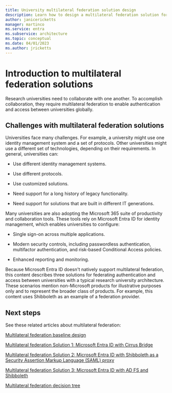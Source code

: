 ```yaml
---
title: University multilateral federation solution design
description: Learn how to design a multilateral federation solution for universities.
author: janicericketts
manager: martinco
ms.service: entra
ms.subservice: architecture
ms.topic: conceptual
ms.date: 04/01/2023
ms.author: jricketts
---
```


# Introduction to multilateral federation solutions

Research universities need to collaborate with one another. To accomplish collaboration, they require multilateral federation to enable authentication and access between universities globally.

## Challenges with multilateral federation solutions

Universities face many challenges. For example, a university might use one identity management system and a set of protocols. Other universities might use a different set of technologies, depending on their requirements. In general, universities can:

- Use different identity management systems.

- Use different protocols.

- Use customized solutions.

- Need support for a long history of legacy functionality.

- Need support for solutions that are built in different IT generations.

Many universities are also adopting the Microsoft 365 suite of productivity and collaboration tools. These tools rely on Microsoft Entra ID for identity management, which enables universities to configure:

- Single sign-on across multiple applications.

- Modern security controls, including passwordless authentication, multifactor authentication, and risk-based Conditional Access policies.

- Enhanced reporting and monitoring.

Because Microsoft Entra ID doesn't natively support multilateral federation, this content describes three solutions for federating authentication and access between universities with a typical research university architecture. These scenarios mention non-Microsoft products for illustrative purposes only and to represent the broader class of products. For example, this content uses Shibboleth as an example of a federation provider.

## Next steps

See these related articles about multilateral federation:

[Multilateral federation baseline design](multilateral-federation-baseline.md)

[Multilateral federation Solution 1: Microsoft Entra ID with Cirrus Bridge](multilateral-federation-solution-one.md)

[Multilateral federation Solution 2: Microsoft Entra ID with Shibboleth as a Security Assertion Markup Language (SAML) proxy](multilateral-federation-solution-two.md)

[Multilateral federation Solution 3: Microsoft Entra ID with AD FS and Shibboleth](multilateral-federation-solution-three.md)

[Multilateral federation decision tree](multilateral-federation-decision-tree.md)

